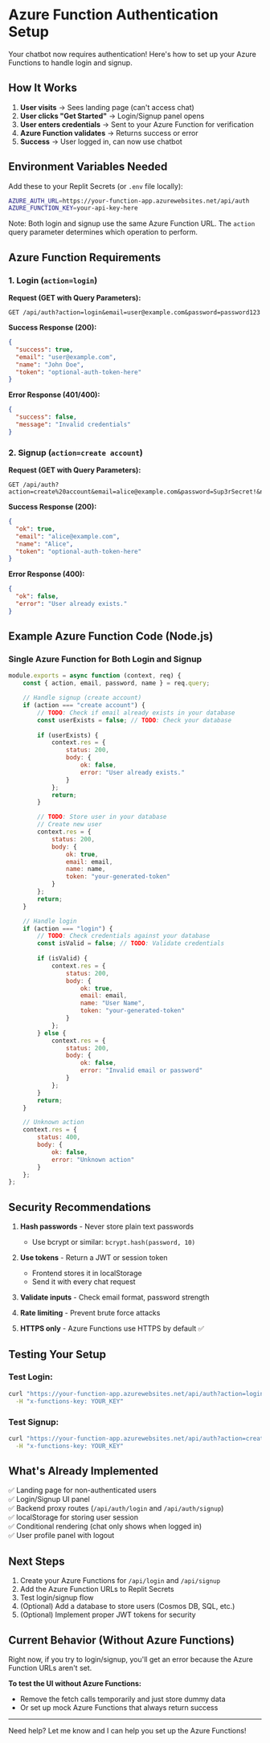 # Azure Function Authentication Setup

Your chatbot now requires authentication! Here's how to set up your Azure Functions to handle login and signup.

## How It Works

1. **User visits** → Sees landing page (can't access chat)
2. **User clicks "Get Started"** → Login/Signup panel opens
3. **User enters credentials** → Sent to your Azure Function for verification
4. **Azure Function validates** → Returns success or error
5. **Success** → User logged in, can now use chatbot

## Environment Variables Needed

Add these to your Replit Secrets (or `.env` file locally):

```bash
AZURE_AUTH_URL=https://your-function-app.azurewebsites.net/api/auth
AZURE_FUNCTION_KEY=your-api-key-here
```

Note: Both login and signup use the same Azure Function URL. The `action` query parameter determines which operation to perform.

## Azure Function Requirements

### 1. Login (`action=login`)

**Request (GET with Query Parameters):**
```
GET /api/auth?action=login&email=user@example.com&password=password123
```

**Success Response (200):**
```json
{
  "success": true,
  "email": "user@example.com",
  "name": "John Doe",
  "token": "optional-auth-token-here"
}
```

**Error Response (401/400):**
```json
{
  "success": false,
  "message": "Invalid credentials"
}
```

### 2. Signup (`action=create account`)

**Request (GET with Query Parameters):**
```
GET /api/auth?action=create%20account&email=alice@example.com&password=Sup3rSecret!&name=Alice
```

**Success Response (200):**
```json
{
  "ok": true,
  "email": "alice@example.com",
  "name": "Alice",
  "token": "optional-auth-token-here"
}
```

**Error Response (400):**
```json
{
  "ok": false,
  "error": "User already exists."
}
```

## Example Azure Function Code (Node.js)

### Single Azure Function for Both Login and Signup

```javascript
module.exports = async function (context, req) {
    const { action, email, password, name } = req.query;

    // Handle signup (create account)
    if (action === "create account") {
        // TODO: Check if email already exists in your database
        const userExists = false; // TODO: Check your database
        
        if (userExists) {
            context.res = {
                status: 200,
                body: {
                    ok: false,
                    error: "User already exists."
                }
            };
            return;
        }

        // TODO: Store user in your database
        // Create new user
        context.res = {
            status: 200,
            body: {
                ok: true,
                email: email,
                name: name,
                token: "your-generated-token"
            }
        };
        return;
    }

    // Handle login
    if (action === "login") {
        // TODO: Check credentials against your database
        const isValid = false; // TODO: Validate credentials
        
        if (isValid) {
            context.res = {
                status: 200,
                body: {
                    ok: true,
                    email: email,
                    name: "User Name",
                    token: "your-generated-token"
                }
            };
        } else {
            context.res = {
                status: 200,
                body: {
                    ok: false,
                    error: "Invalid email or password"
                }
            };
        }
        return;
    }

    // Unknown action
    context.res = {
        status: 400,
        body: {
            ok: false,
            error: "Unknown action"
        }
    };
};
```

## Security Recommendations

1. **Hash passwords** - Never store plain text passwords
   - Use bcrypt or similar: `bcrypt.hash(password, 10)`

2. **Use tokens** - Return a JWT or session token
   - Frontend stores it in localStorage
   - Send it with every chat request

3. **Validate inputs** - Check email format, password strength

4. **Rate limiting** - Prevent brute force attacks

5. **HTTPS only** - Azure Functions use HTTPS by default ✅

## Testing Your Setup

### Test Login:
```bash
curl "https://your-function-app.azurewebsites.net/api/auth?action=login&email=test@example.com&password=test123" \
  -H "x-functions-key: YOUR_KEY"
```

### Test Signup:
```bash
curl "https://your-function-app.azurewebsites.net/api/auth?action=create%20account&email=alice@example.com&password=Sup3rSecret!&name=Alice" \
  -H "x-functions-key: YOUR_KEY"
```

## What's Already Implemented

✅ Landing page for non-authenticated users  
✅ Login/Signup UI panel  
✅ Backend proxy routes (`/api/auth/login` and `/api/auth/signup`)  
✅ localStorage for storing user session  
✅ Conditional rendering (chat only shows when logged in)  
✅ User profile panel with logout  

## Next Steps

1. Create your Azure Functions for `/api/login` and `/api/signup`
2. Add the Azure Function URLs to Replit Secrets
3. Test login/signup flow
4. (Optional) Add a database to store users (Cosmos DB, SQL, etc.)
5. (Optional) Implement proper JWT tokens for security

## Current Behavior (Without Azure Functions)

Right now, if you try to login/signup, you'll get an error because the Azure Function URLs aren't set. 

**To test the UI without Azure Functions:**
- Remove the fetch calls temporarily and just store dummy data
- Or set up mock Azure Functions that always return success

---

Need help? Let me know and I can help you set up the Azure Functions!
